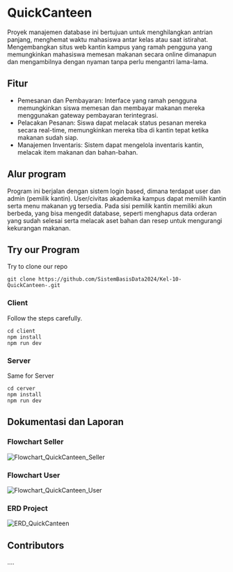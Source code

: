 # QuickCanteen
Proyek manajemen database ini bertujuan untuk menghilangkan antrian panjang, menghemat waktu mahasiswa antar kelas atau saat istirahat. Mengembangkan situs web kantin kampus yang ramah pengguna yang memungkinkan mahasiswa memesan makanan secara online dimanapun dan mengambilnya dengan nyaman tanpa perlu mengantri lama-lama.

## Fitur
  * Pemesanan dan Pembayaran: Interface yang ramah pengguna memungkinkan siswa memesan dan membayar makanan mereka menggunakan gateway pembayaran terintegrasi.
  * Pelacakan Pesanan: Siswa dapat melacak status pesanan mereka secara real-time, memungkinkan mereka tiba di kantin tepat ketika makanan sudah siap.
  * Manajemen Inventaris: Sistem dapat mengelola inventaris kantin, melacak item makanan dan bahan-bahan.
 
## Alur program
Program ini berjalan dengan sistem login based, dimana terdapat user dan admin (pemilik kantin). User/civitas akademika kampus dapat memilih kantin serta menu makanan yg tersedia. Pada sisi pemilik kantin memiliki akun berbeda, yang bisa mengedit database, seperti menghapus data orderan yang sudah selesai serta melacak aset bahan dan resep untuk mengurangi kekurangan makanan.

## Try our Program
Try to clone our repo
```
git clone https://github.com/SistemBasisData2024/Kel-10-QuickCanteen-.git
```
### Client
Follow the steps carefully.
```
cd client
npm install
npm run dev
```
### Server
Same for Server
```
cd cerver
npm install
npm run dev
```

## Dokumentasi dan Laporan
### Flowchart Seller
![Flowchart_QuickCanteen_Seller](https://github.com/SistemBasisData2024/Kel-10-QuickCanteen-/assets/144346489/99b13901-c3b3-4bda-ac22-5cf658fb3c6b)

### Flowchart User
![Flowchart_QuickCanteen_User](https://github.com/SistemBasisData2024/Kel-10-QuickCanteen-/assets/144346489/9ac83ad9-8b8d-489f-9823-0853da00ca83)

### ERD Project
![ERD_QuickCanteen](https://github.com/SistemBasisData2024/Kel-10-QuickCanteen-/assets/144346489/d14bed1a-b052-45ef-b109-ce716e7e9284)

## Contributors

....
